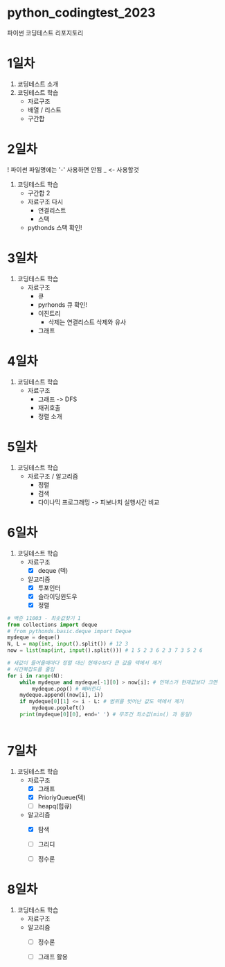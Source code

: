 # python_codingtest_2023
파이썬 코딩테스트 리포지토리

# 1일차 
 1. 코딩테스트 소개
 2. 코딩테스트 학습
    - 자료구조  
    - 배열 / 리스트
    - 구간합


# 2일차
! 파이썬 파일명에는 '-' 사용하면 안됨 _ <- 사용할것
 1. 코딩테스트 학습
    - 구간합 2
    - 자료구조 다시
      - 연결리스트
      - 스택
    - pythonds 스택 확인!


# 3일차
1. 코딩테스트 학습
   - 자료구조
      - 큐
      - pyrhonds 큐 확인!
      - 이진트리
         - 삭제는 연결리스트 삭제와 유사
      - 그래프

# 4일차
1. 코딩테스트 학습
   - 자료구조
      - 그래프 -> DFS
      - 재귀호출
      - 정렬 소개


# 5일차 
1. 코딩테스트 학습
   - 자료구조 /  알고리즘
      - 정렬
      - 검색
      - 다이나믹 프로그래밍 -> 피보나치 실행시간 비교


# 6일차
1. 코딩테스트 학습
   - 자료구조
      - [x] deque (덱)
   - 알고리즘 
      - [x] 투포인터
      - [x] 슬라이딩윈도우
      - [x] 정렬

``` python
# 백준 11003 - 최솟값찾기 1
from collections import deque
# from pythonds.basic.deque import Deque
mydeque = deque()
N, L = map(int, input().split()) # 12 3
now = list(map(int, input().split())) # 1 5 2 3 6 2 3 7 3 5 2 6

# 새값이 들어올때마다 정렬 대신 현재수보다 큰 값을 덱에서 제거
# 시간복잡도를 줄임
for i in range(N):
    while mydeque and mydeque[-1][0] > now[i]: # 인덱스가 현재값보다 크면
        mydeque.pop() # 빼버린다
    mydeque.append((now[i], i))
    if mydeque[0][1] <= i - L: # 범위를 벗어난 값도 덱에서 제거
        mydeque.popleft()
    print(mydeque[0][0], end=' ') # 무조건 최소값(min() 과 동일)
    
```

# 7일차
1. 코딩테스트 학습
   - 자료구조
      - [x] 그래프
      - [x] PrioriyQueue(덱)
      - [ ] heapq(힙큐)
   - 알고리즘
      - [x] 탐색
      - [ ] 그리디
      - [ ] 정수론


# 8일차
1. 코딩테스트 학습
   - 자료구조
   - 알고리즘
      - [ ] 정수론
      - [ ] 그래프 활용

